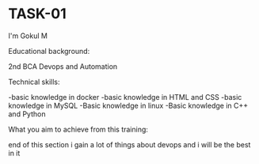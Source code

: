 # TASK-01
I'm Gokul M

Educational background:

2nd BCA Devops and Automation

Technical skills:

-basic knowledge in docker
-basic knowledge in HTML and CSS
-basic knowledge in MySQL
-Basic knowledge in linux
-Basic knowledge in C++ and Python

What you aim to achieve from this training:

end of this section i gain a lot of things about devops and i will be the best in it